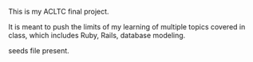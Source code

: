 This is my ACLTC final project.

It is meant to push the limits of my learning of multiple topics covered in class, which includes Ruby, Rails, database modeling.

seeds file present.